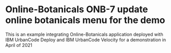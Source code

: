 # Online-Botanicals ONB-7 update online botanicals menu for the demo

This is an example integrating Online-Botanicals application deployed with IBM UrbanCode Deploy and IBM UrbanCode Velocity for a demonstration in April of 2021
